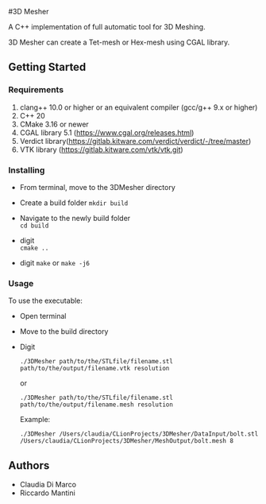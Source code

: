 #3D Mesher 

A C++ implementation of full automatic tool for 3D Meshing.

3D Mesher can create a Tet-mesh or Hex-mesh using CGAL library.

## Getting Started

### Requirements

1. clang++ 10.0 or higher or an equivalent compiler (gcc/g++ 9.x or higher)
2. C++ 20
3. CMake 3.16 or newer
4. CGAL library 5.1 (https://www.cgal.org/releases.html)
5. Verdict library(https://gitlab.kitware.com/verdict/verdict/-/tree/master)
6. VTK library (https://gitlab.kitware.com/vtk/vtk.git)


### Installing
- From terminal, move to the 3DMesher directory

- Create a build folder
    `mkdir build`
    
- Navigate to the newly build folder  
    `cd build` 
    
- digit    
`cmake ..`

- digit
`make` or `make -j6`

 
### Usage

To use the executable:

-  Open terminal

-  Move to the build directory

-  Digit

    `./3DMesher path/to/the/STLfile/filename.stl  path/to/the/output/filename.vtk resolution`
    
    or 
    
    `./3DMesher path/to/the/STLfile/filename.stl  path/to/the/output/filename.mesh resolution`
    
    Example:
    
    `./3DMesher /Users/claudia/CLionProjects/3DMesher/DataInput/bolt.stl  /Users/claudia/CLionProjects/3DMesher/MeshOutput/bolt.mesh 8`
    
## Authors

 * Claudia Di Marco
 * Riccardo Mantini

